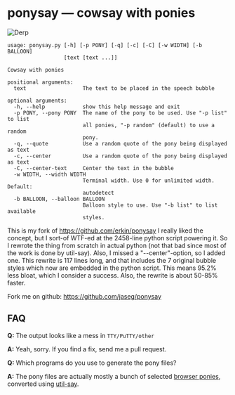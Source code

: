 ponysay — cowsay with ponies
============================

![Derp](http://i.imgur.com/xOJbE.png)

```
usage: ponysay.py [-h] [-p PONY] [-q] [-c] [-C] [-w WIDTH] [-b BALLOON]
                  [text [text ...]]

Cowsay with ponies

positional arguments:
  text                  The text to be placed in the speech bubble

optional arguments:
  -h, --help            show this help message and exit
  -p PONY, --pony PONY  The name of the pony to be used. Use "-p list" to list
                        all ponies, "-p random" (default) to use a random
                        pony.
  -q, --quote           Use a random quote of the pony being displayed as text
  -c, --center          Use a random quote of the pony being displayed as text
  -C, --center-text     Center the text in the bubble
  -w WIDTH, --width WIDTH
                        Terminal width. Use 0 for unlimited width. Default:
                        autodetect
  -b BALLOON, --balloon BALLOON
                        Balloon style to use. Use "-b list" to list available
                        styles.
```

This is my fork of https://github.com/erkin/ponysay
I really liked the concept, but I sort-of WTF-ed at the 2458-line python script powering it. So I rewrote the thing from scratch in actual python (not that bad since most of the work is done by util-say). Also, I missed a "--center"-option, so I added one. This rewrite is 117 lines long, and that includes the 7 original bubble styles which now are embedded in the python script. This means 95.2% less bloat, which I consider a success. Also, the rewrite is about 50-85% faster.

Fork me on github: https://github.com/jaseg/ponysay

FAQ
---

__Q:__ The output looks like a mess in `TTY/PuTTY/other`

__A:__ Yeah, sorry. If you find a fix, send me a pull request.

__Q:__ Which programs do you use to generate the pony files?

__A:__ The pony files are actually mostly a bunch of selected [browser ponies](http://web.student.tuwien.ac.at/~e0427417/browser-ponies/ponies.html), converted using [util-say](https://github.com/maandree/util-say).
